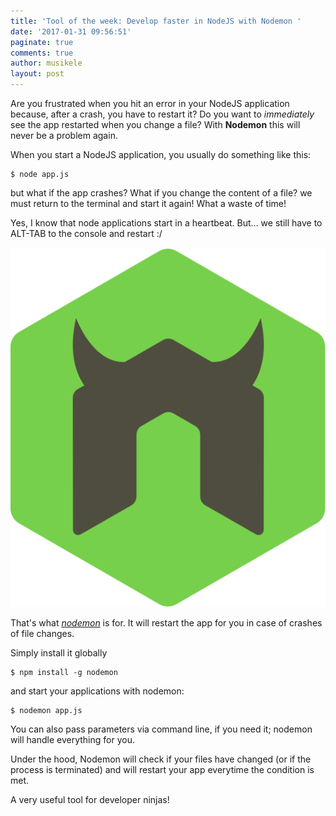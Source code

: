 ```yaml
---
title: 'Tool of the week: Develop faster in NodeJS with Nodemon '
date: '2017-01-31 09:56:51'
paginate: true
comments: true
author: musikele
layout: post
---
```

Are you frustrated when you hit an error in your NodeJS application because, after a crash, you have to restart it? Do you want to _immediately_ see the app restarted when you change a file? With **Nodemon** this will never be a problem again.

When you start a NodeJS application, you usually do something like this:

```console
$ node app.js 
```

but what if the app crashes? What if you change the content of a file? we must return to the terminal and start it again! What a waste of time!

Yes, I know that node applications start in a heartbeat. But... we still have to ALT-TAB to the console and restart :/

<img src="/images/nodemon.svg" alt="nodemon logo">

That's what [_nodemon_](https://github.com/remy/nodemon) is for. It will restart the app for you in case of crashes of file changes.

Simply install it globally

```console
$ npm install -g nodemon 
```

and start your applications with nodemon:

```console
$ nodemon app.js 
```

You can also pass parameters via command line, if you need it; nodemon will handle everything for you.

Under the hood, Nodemon will check if your files have changed (or if the process is terminated) and will restart your app everytime the condition is met.

A very useful tool for developer ninjas!